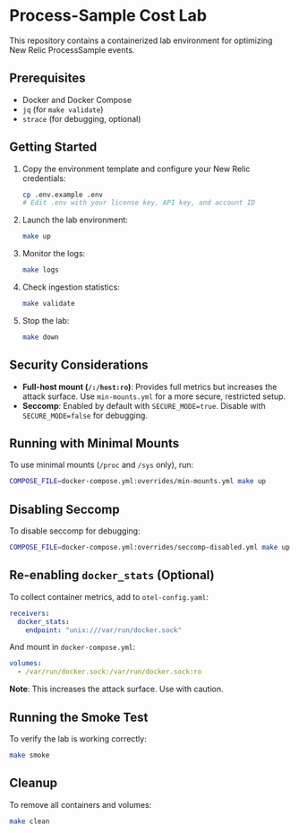 # Process-Sample Cost Lab

This repository contains a containerized lab environment for optimizing New Relic ProcessSample events.

## Prerequisites
- Docker and Docker Compose
- `jq` (for `make validate`)
- `strace` (for debugging, optional)

## Getting Started

1. Copy the environment template and configure your New Relic credentials:
   ```bash
   cp .env.example .env
   # Edit .env with your license key, API key, and account ID
   ```

2. Launch the lab environment:
   ```bash
   make up
   ```

3. Monitor the logs:
   ```bash
   make logs
   ```

4. Check ingestion statistics:
   ```bash
   make validate
   ```

5. Stop the lab:
   ```bash
   make down
   ```

## Security Considerations
- **Full-host mount (`/:/host:ro`)**: Provides full metrics but increases the attack surface. Use `min-mounts.yml` for a more secure, restricted setup.
- **Seccomp**: Enabled by default with `SECURE_MODE=true`. Disable with `SECURE_MODE=false` for debugging.

## Running with Minimal Mounts
To use minimal mounts (`/proc` and `/sys` only), run:
```bash
COMPOSE_FILE=docker-compose.yml:overrides/min-mounts.yml make up
```

## Disabling Seccomp
To disable seccomp for debugging:
```bash
COMPOSE_FILE=docker-compose.yml:overrides/seccomp-disabled.yml make up
```

## Re-enabling `docker_stats` (Optional)
To collect container metrics, add to `otel-config.yaml`:
```yaml
receivers:
  docker_stats:
    endpoint: "unix:///var/run/docker.sock"
```
And mount in `docker-compose.yml`:
```yaml
volumes:
  - /var/run/docker.sock:/var/run/docker.sock:ro
```
**Note**: This increases the attack surface. Use with caution.

## Running the Smoke Test
To verify the lab is working correctly:
```bash
make smoke
```

## Cleanup
To remove all containers and volumes:
```bash
make clean
```